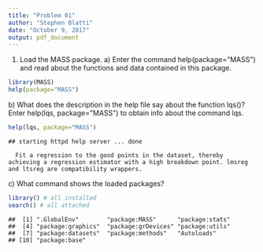 ```yaml
---
title: "Problem 01"
author: "Stephen Blatti"
date: "October 9, 2017"
output: pdf_document
---
```



1. Load the MASS package.
a) Enter the command help(package="MASS") and read about the functions and data contained in this package.

```r
library(MASS)
help(package="MASS")
```
b) What does the description in the help file say about the function lqs()? Enter help(lqs, package="MASS") to obtain info about the command lqs.

```r
help(lqs, package="MASS")
```

```
## starting httpd help server ... done
```

      Fit a regression to the good points in the dataset, thereby achieving a regression estimator with a high breakdown point. lmsreg and ltsreg are compatibility wrappers.
    
c) What command shows the loaded packages?

```r
library() # all installed
search() # all attached
```

```
##  [1] ".GlobalEnv"        "package:MASS"      "package:stats"    
##  [4] "package:graphics"  "package:grDevices" "package:utils"    
##  [7] "package:datasets"  "package:methods"   "Autoloads"        
## [10] "package:base"
```
